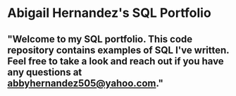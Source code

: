 # Abigail Hernandez's SQL Portfolio

##  "Welcome to my SQL portfolio. This code repository contains examples of SQL I've written. Feel free to take a look and reach out if you have any questions at abbyhernandez505@yahoo.com."
